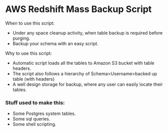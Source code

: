 # AWS Redshift Mass Backup Script

When to use this script:

 * Under any space cleanup activity, when table backup is required before purging.
 * Backup your schema with an easy script.

Why to use this script:

 * Automatic script loads all the tables to Amazon S3 bucket with table headers.
 * The script also follows a hierarchy of Schema>Username>backed up table (with headers)
 * A well design storage for backup, where any user can easily locate their tables.


### Stuff used to make this:

 * Some Postgres system tables.
 * Some sql queries.
 * Some shell scripting.
